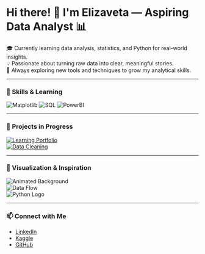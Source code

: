 # Hi there! 👋 I'm Elizaveta — Aspiring Data Analyst 📊

🎓 Currently learning data analysis, statistics, and Python for real-world insights.  
💡 Passionate about turning raw data into clear, meaningful stories.  
🌱 Always exploring new tools and techniques to grow my analytical skills.  

---

### 🧠 Skills & Learning
![Matplotlib](https://img.shields.io/badge/Matplotlib-Data%20Viz-orange?style=for-the-badge)
![SQL](https://img.shields.io/badge/SQL-Data-blue?style=for-the-badge)
![PowerBI](https://img.shields.io/badge/PowerBI-Visualization-F2C811?style=for-the-badge)

---

### 🧩 Projects in Progress
[![Learning Portfolio](https://img.shields.io/badge/Learning-Portfolio-9cf?style=for-the-badge)](https://github.com/username/learning-portfolio)  
[![Data Cleaning](https://img.shields.io/badge/Data-Cleaning-green?style=for-the-badge)](https://github.com/username/data-cleaning)  

---

### 🌈 Visualization & Inspiration
![Animated Background](https://media.giphy.com/media/v1.Y2lkPTc5MGI3NjExMXk3bG5zbGZ5Njd3Z2VhZWg0dnduOGZ4d3cybWRsd2VjMjljN3pmMSZlcD12MV9naWZzX3NlYXJjaCZjdD1n/qgQUggAC3Pfv687qPC/giphy.gif)  
![Data Flow](https://media.giphy.com/media/du3J3cXyzhj75IOgvA/giphy.gif)  
![Python Logo](https://upload.wikimedia.org/wikipedia/commons/c/c3/Python-logo-notext.svg)

---

### 📫 Connect with Me
- [LinkedIn](https://linkedin.com/in/elizaveta)  
- [Kaggle](https://www.kaggle.com/username)  
- [GitHub](https://github.com/username)

